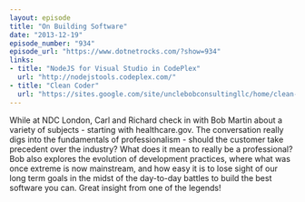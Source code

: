 ```yaml
---
layout: episode
title: "On Building Software"
date: "2013-12-19"
episode_number: "934"
episode_url: "https://www.dotnetrocks.com/?show=934"
links:
- title: "NodeJS for Visual Studio in CodePlex"
  url: "http://nodejstools.codeplex.com/"
- title: "Clean Coder"
  url: "https://sites.google.com/site/unclebobconsultingllc/home/clean-coder-gear"
---
```


While at NDC London, Carl and Richard check in with Bob Martin about a variety of subjects - starting with healthcare.gov. The conversation really digs into the fundamentals of professionalism - should the customer take precedent over the industry? What does it mean to really be a professional? Bob also explores the evolution of development practices, where what was once extreme is now mainstream, and how easy it is to lose sight of our long term goals in the midst of the day-to-day battles to build the best software you can. Great insight from one of the legends!
